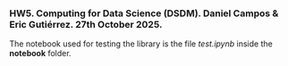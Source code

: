 ### HW5. Computing for Data Science (DSDM). Daniel Campos & Eric Gutiérrez. 27th October 2025.
The notebook used for testing the library is the file _test.ipynb_ inside the **notebook** folder.